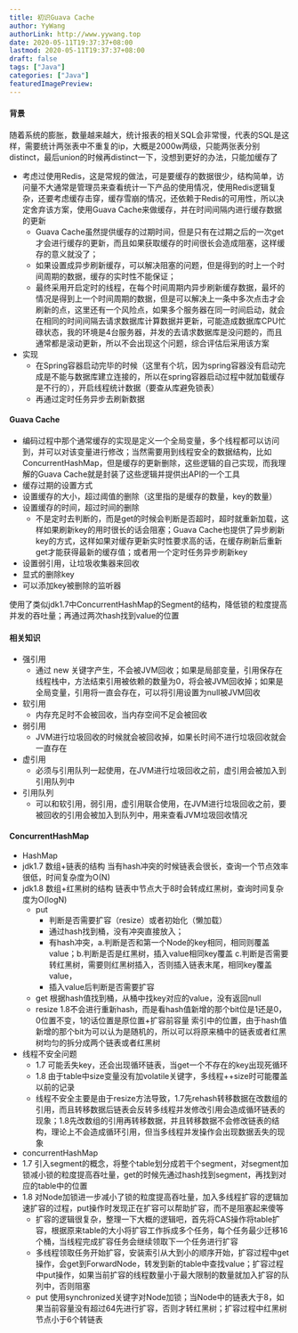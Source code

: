 ```yaml
---
title: 初识Guava Cache
author: YyWang
authorLink: http://www.yywang.top
date: 2020-05-11T19:37:37+08:00
lastmod: 2020-05-11T19:37:37+08:00
draft: false
tags: ["Java"]
categories: ["Java"]
featuredImagePreview: 
---
```


#### 背景
随着系统的膨胀，数量越来越大，统计报表的相关SQL会非常慢，代表的SQL是这样，需要统计两张表中不重复的ip，大概是2000w两级，只能两张表分别distinct，最后union的时候再distinct一下，没想到更好的办法，只能加缓存了

* 考虑过使用Redis，这是常规的做法，可是要缓存的数据很少，结构简单，访问量不大通常是管理员来查看统计一下产品的使用情况，使用Redis逻辑复杂，还要考虑缓存击穿，缓存雪崩的情况，还依赖于Redis的可用性，所以决定舍弃该方案，使用Guava Cache来做缓存，并在时间间隔内进行缓存数据的更新
	* Guava Cache虽然提供缓存的过期时间，但是只有在过期之后的一次get才会进行缓存的更新，而且如果获取缓存的时间很长会造成阻塞，这样缓存的意义就没了；
	* 如果设置成异步刷新缓存，可以解决阻塞的问题，但是得到的时上一个时间周期的数据，缓存的实时性不能保证；
	* 最终采用开启定时的线程，在每个时间周期内异步刷新缓存数据，最坏的情况是得到上一个时间周期的数据，但是可以解决上一条中多次点击才会刷新的点，这里还有一个风险点，如果多个服务器在同一时间启动，就会在相同的时间间隔去请求数据库计算数据并更新，可能造成数据库CPU忙碌状态，我的环境是4台服务器，并发的去请求数据库是没问题的，而且通常都是滚动更新，所以不会出现这个问题，综合评估后采用该方案
* 实现
	* 在Spring容器启动完毕的时候（这里有个坑，因为spring容器没有启动完成是不能与数据库建立连接的，所以在spring容器启动过程中就加载缓存是不行的），开启线程统计数据（要查从库避免锁表）
	* 再通过定时任务异步去刷新数据

#### Guava Cache
* 编码过程中那个通常缓存的实现是定义一个全局变量，多个线程都可以访问到，并可以对该变量进行修改；当然需要用到线程安全的数据结构，比如ConcurrentHashMap，但是缓存的更新删除，这些逻辑的自己实现，而我理解的Guava Cache就是封装了这些逻辑并提供出API的一个工具
* 缓存过期的设置方式
* 设置缓存的大小，超过阈值的删除（这里指的是缓存的数量，key的数量）
* 设置缓存的时间，超过时间的删除
	* 不是定时去判断的，而是get的时候会判断是否超时，超时就重新加载，这样如果刷新key的用时很长的话会阻塞；Guava Cache也提供了异步刷新key的方式，这样如果对缓存更新实时性要求高的话，在缓存刷新后重新get才能获得最新的缓存值；或者用一个定时任务异步刷新key
* 设置弱引用，让垃圾收集器来回收
* 显式的删除key
* 可以添加key被删除的监听器

使用了类似jdk1.7中ConcurrentHashMap的Segment的结构，降低锁的粒度提高并发的吞吐量；再通过两次hash找到value的位置

#### 相关知识

* 强引用
	* 通过 new 关键字产生，不会被JVM回收；如果是局部变量，引用保存在线程栈中，方法结束引用被依赖的数量为0，将会被JVM回收掉；如果是全局变量，引用将一直会存在，可以将引用设置为null被JVM回收
* 软引用
	* 内存充足时不会被回收，当内存空间不足会被回收
* 弱引用
	* JVM进行垃圾回收的时候就会被回收掉，如果长时间不进行垃圾回收就会一直存在
* 虚引用
	* 必须与引用队列一起使用，在JVM进行垃圾回收之前，虚引用会被加入到引用队列中
* 引用队列
	*	可以和软引用，弱引用，虚引用联合使用，在JVM进行垃圾回收之前，要被回收的引用会被加入到队列中，用来查看JVM垃圾回收情况 

#### ConcurrentHashMap

* HashMap
* jdk1.7 数组+链表的结构 当有hash冲突的时候链表会很长，查询一个节点效率很低，时间复杂度为O(N)
* jdk1.8 数组+红黑树的结构 链表中节点大于8时会转成红黑树，查询时间复杂度为O(logN)
	* put 
		* 判断是否需要扩容（resize）或者初始化（懒加载）
		* 通过hash找到桶，没有冲突直接放入；
		* 有hash冲突，a.判断是否和第一个Node的key相同，相同则覆盖value；b.判断是否是红黑树，插入value相同key覆盖 c.判断是否需要转红黑树，需要则红黑树插入，否则插入链表末尾，相同key覆盖value，
		* 插入value后判断是否需要扩容
	* get 根据hash值找到桶，从桶中找key对应的value，没有返回null
	* resize 1.8不会进行重新hash，而是看hash值新增的那个bit位是1还是0，0位置不变，1的话位置是原位置+扩容前容量 索引中的位置，由于hash值新增的那个bit为可以认为是随机的，所以可以将原来桶中的链表或者红黑树均匀的拆分成两个链表或者红黑树
* 线程不安全问题
	* 1.7 可能丢失key，还会出现循环链表，当get一个不存在的key出现死循环
	* 1.8 由于table中size变量没有加volatile关键字，多线程++size时可能覆盖以前的记录
	* 线程不安全主要是由于resize方法导致，1.7先rehash转移数据在改数组的引用，而且转移数据后链表会反转多线程并发修改引用会造成循环链表的现象；1.8先改数组的引用再转移数据，并且转移数据不会修改链表的结构，理论上不会造成循环引用，但当多线程并发操作会出现数据丢失的现象
* concurrentHashMap
* 1.7 引入segment的概念，将整个table划分成若干个segment，对segment加锁减小锁的粒度提高吞吐量，get的时候先通过hash找到segment，再找到对应的table中的位置
* 1.8 对Node加锁进一步减小了锁的粒度提高吞吐量，加入多线程扩容的逻辑加速扩容的过程，put操作时发现正在扩容可以帮助扩容，而不是阻塞起来傻等
	* 扩容的逻辑很复杂，整理一下大概的逻辑吧，首先将CAS操作将table扩容，根据原来table的大小将扩容工作拆成多个任务，每个任务最少迁移16个桶，当线程完成扩容任务会继续领取下一个任务进行扩容
	* 多线程领取任务开始扩容，安装索引从大到小的顺序开始，扩容过程中get操作，会get到ForwardNode，转发到新的table中查找value；扩容过程中put操作，如果当前扩容的线程数量小于最大限制的数量就加入扩容的队列中，否则阻塞
	* put 使用synchronized关键字对Node加锁；当Node中的链表大于8，如果当前容量没有超过64先进行扩容，否则才转红黑树；扩容过程中红黑树节点小于6个转链表

